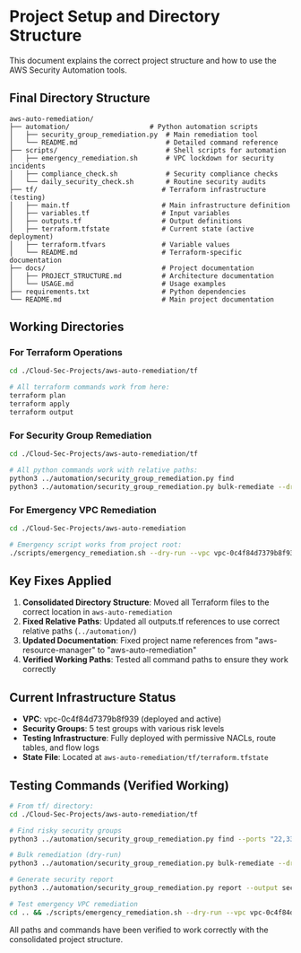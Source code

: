 # Project Setup and Directory Structure

This document explains the correct project structure and how to use the AWS Security Automation tools.

## Final Directory Structure

```
aws-auto-remediation/
├── automation/                    # Python automation scripts
│   ├── security_group_remediation.py  # Main remediation tool
│   └── README.md                      # Detailed command reference
├── scripts/                           # Shell scripts for automation
│   ├── emergency_remediation.sh       # VPC lockdown for security incidents
│   ├── compliance_check.sh            # Security compliance checks
│   └── daily_security_check.sh        # Routine security audits
├── tf/                               # Terraform infrastructure (testing)
│   ├── main.tf                       # Main infrastructure definition
│   ├── variables.tf                  # Input variables
│   ├── outputs.tf                    # Output definitions
│   ├── terraform.tfstate             # Current state (active deployment)
│   ├── terraform.tfvars              # Variable values
│   └── README.md                     # Terraform-specific documentation
├── docs/                             # Project documentation
│   ├── PROJECT_STRUCTURE.md          # Architecture documentation
│   └── USAGE.md                      # Usage examples
├── requirements.txt                  # Python dependencies
└── README.md                         # Main project documentation
```

## Working Directories

### For Terraform Operations
```bash
cd ./Cloud-Sec-Projects/aws-auto-remediation/tf

# All terraform commands work from here:
terraform plan
terraform apply
terraform output
```

### For Security Group Remediation
```bash
cd ./Cloud-Sec-Projects/aws-auto-remediation/tf

# All python commands work with relative paths:
python3 ../automation/security_group_remediation.py find
python3 ../automation/security_group_remediation.py bulk-remediate --dry-run
```

### For Emergency VPC Remediation
```bash
cd ./Cloud-Sec-Projects/aws-auto-remediation

# Emergency script works from project root:
./scripts/emergency_remediation.sh --dry-run --vpc vpc-0c4f84d7379b8f939
```

## Key Fixes Applied

1. **Consolidated Directory Structure**: Moved all Terraform files to the correct location in `aws-auto-remediation`
2. **Fixed Relative Paths**: Updated all outputs.tf references to use correct relative paths (`../automation/`)
3. **Updated Documentation**: Fixed project name references from "aws-resource-manager" to "aws-auto-remediation"
4. **Verified Working Paths**: Tested all command paths to ensure they work correctly

## Current Infrastructure Status

- **VPC**: vpc-0c4f84d7379b8f939 (deployed and active)
- **Security Groups**: 5 test groups with various risk levels
- **Testing Infrastructure**: Fully deployed with permissive NACLs, route tables, and flow logs
- **State File**: Located at `aws-auto-remediation/tf/terraform.tfstate`

## Testing Commands (Verified Working)

```bash
# From tf/ directory:
cd ./Cloud-Sec-Projects/aws-auto-remediation/tf

# Find risky security groups
python3 ../automation/security_group_remediation.py find --ports "22,3389"

# Bulk remediation (dry-run)
python3 ../automation/security_group_remediation.py bulk-remediate --dry-run

# Generate security report
python3 ../automation/security_group_remediation.py report --output security_report.json

# Test emergency VPC remediation
cd .. && ./scripts/emergency_remediation.sh --dry-run --vpc vpc-0c4f84d7379b8f939
```

All paths and commands have been verified to work correctly with the consolidated project structure.
